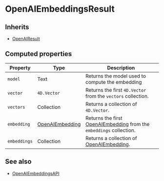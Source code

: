 # OpenAIEmbeddingsResult

## Inherits

- [OpenAIResult](OpenAIResult.md)

## Computed properties

| Property  | Type          | Description                                                                 |
|-----------|---------------|-----------------------------------------------------------------------------|
| `model`   | Text  | Returns the model used to compute the embedding    |
| `vector`  | `4D.Vector`  | Returns the first `4D.Vector` from the `vectors` collection.    |
| `vectors` | Collection | Returns a collection of `4D.Vector`. |
| `embedding`  | [OpenAIEmbedding](OpenAIEmbedding.md) | Returns the first [OpenAIEmbedding](OpenAIEmbedding.md) from the `embeddings` collection.    |
| `embeddings` | Collection | Returns a collection of [OpenAIEmbedding](OpenAIEmbedding.md). |

## See also

- [OpenAIEmbeddingsAPI](OpenAIEmbeddingsAPI.md)
